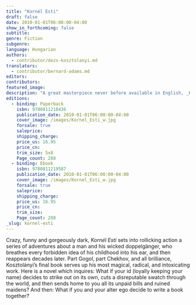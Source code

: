 ```yaml
---
title: "Kornél Esti"
draft: false
date: 2010-01-01T06:00:00-04:00
show_in_forthcoming: false
subtitle:
genre: Fiction
subgenre:
language: Hungarian
authors:
  - contributor/dezs-kosztolanyi.md
translators:
  - contributor/bernard-adams.md
editors:
contributors:
featured_image:
description: "A great masterpiece never before available in English, _Kornél Esti_ is the wild final book by a Hungarian genius. "
editions:
  - binding: Paperback
    isbn: 9780811218436
    publication_date: 2010-01-01T06:00:00-04:00
    cover_image: /images/Kornel_Esti_w.jpg
    forsale: true
    saleprice:
    shipping_charge:
    price_us: 16.95
    price_cn:
    trim_size: 5x8
    Page_count: 288
  - binding: Ebook
    isbn: 9780811219587
    publication_date: 2010-01-01T06:00:00-04:00
    cover_image: /images/Kornel_Esti_w.jpg
    forsale: true
    saleprice:
    shipping_charge:
    price_us: 16.95
    price_cn:
    trim_size:
    Page_count: 288
_slug: kornel-esti
---
```


Crazy, funny and gorgeously dark, _Kornél Esti_ sets into rollicking action a series of adventures about a man and his wicked doppelgänger, who breathes every forbidden idea of his childhood into his ear, and then reappears decades later. Part Gogol, part Chekhov, and all brilliance, Kosztolányi’s final book serves up his most magical, radical, and intoxicating work. Here is a novel which inquires: What if your id (loyally keeping your name) decides to strike out on its own, cuts a disreputable swatch through the world, and then sends home to you all its unpaid bills and ruined maidens? And then: What if you and your alter ego decide to write a book together?

